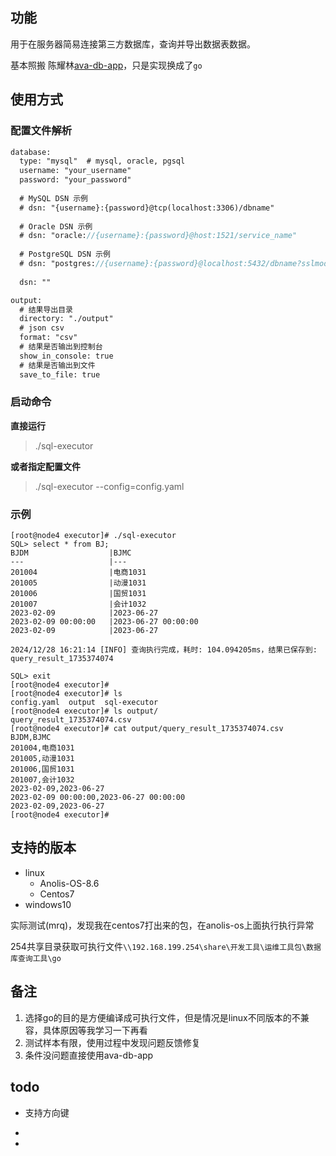 ## 功能

用于在服务器简易连接第三方数据库，查询并导出数据表数据。

基本照搬 陈耀林[ava-db-app](http://192.168.199.254/chenyaolin/ava-db-app)，只是实现换成了`go` 

## 使用方式

### 配置文件解析

```y
database:
  type: "mysql"  # mysql, oracle, pgsql
  username: "your_username"
  password: "your_password"
  
  # MySQL DSN 示例
  # dsn: "{username}:{password}@tcp(localhost:3306)/dbname"
  
  # Oracle DSN 示例
  # dsn: "oracle://{username}:{password}@host:1521/service_name"
  
  # PostgreSQL DSN 示例
  # dsn: "postgres://{username}:{password}@localhost:5432/dbname?sslmode=disable"
  
  dsn: ""

output:
  # 结果导出目录 
  directory: "./output"
  # json csv
  format: "csv"
  # 结果是否输出到控制台
  show_in_console: true 
  # 结果是否输出到文件
  save_to_file: true
```

### 启动命令

**直接运行**

> ./sql-executor

**或者指定配置文件**

> ./sql-executor --config=config.yaml

### 示例

```shell
[root@node4 executor]# ./sql-executor 
SQL> select * from BJ;
BJDM                  |BJMC
---                   |---
201004                |电商1031
201005                |动漫1031
201006                |国贸1031
201007                |会计1032
2023-02-09            |2023-06-27
2023-02-09 00:00:00   |2023-06-27 00:00:00
2023-02-09            |2023-06-27

2024/12/28 16:21:14 [INFO] 查询执行完成，耗时: 104.094205ms，结果已保存到: query_result_1735374074

SQL> exit
[root@node4 executor]# 
[root@node4 executor]# ls
config.yaml  output  sql-executor
[root@node4 executor]# ls output/
query_result_1735374074.csv
[root@node4 executor]# cat output/query_result_1735374074.csv 
BJDM,BJMC
201004,电商1031
201005,动漫1031
201006,国贸1031
201007,会计1032
2023-02-09,2023-06-27
2023-02-09 00:00:00,2023-06-27 00:00:00
2023-02-09,2023-06-27
[root@node4 executor]# 
```



## 支持的版本

- linux
  - Anolis-OS-8.6
  - Centos7
- windows10

实际测试(mrq)，发现我在centos7打出来的包，在anolis-os上面执行执行异常

254共享目录获取可执行文件`\\192.168.199.254\share\开发工具\运维工具包\数据库查询工具\go`



## 备注

1. 选择go的目的是方便编译成可执行文件，但是情况是linux不同版本的不兼容，具体原因等我学习一下再看
2. 测试样本有限，使用过程中发现问题反馈修复
3. 条件没问题直接使用ava-db-app



## todo

- 支持方向键

- 

- 

  

